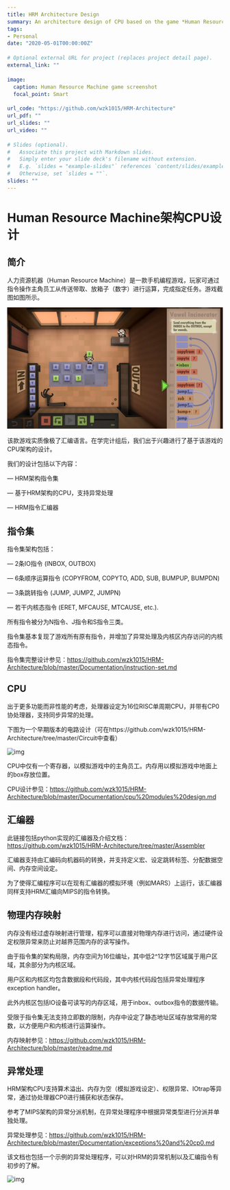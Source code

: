 ```yaml
---
title: HRM Architecture Design
summary: An architecture design of CPU based on the game *Human Resource Machine*
tags:
- Personal
date: "2020-05-01T00:00:00Z"

# Optional external URL for project (replaces project detail page).
external_link: ""

image:
  caption: Human Resource Machine game screenshot
  focal_point: Smart

url_code: "https://github.com/wzk1015/HRM-Architecture"
url_pdf: ""
url_slides: ""
url_video: ""

# Slides (optional).
#   Associate this project with Markdown slides.
#   Simply enter your slide deck's filename without extension.
#   E.g. `slides = "example-slides"` references `content/slides/example-slides.md`.
#   Otherwise, set `slides = ""`.
slides: ""
---
```




# Human Resource Machine架构CPU设计

## 简介

人力资源机器（Human Resource Machine）是一款手机编程游戏，玩家可通过指令操作主角员工从传送带取、放箱子（数字）进行运算，完成指定任务。游戏截图如图所示。

 

![](featured.png)



 该款游戏实质像极了汇编语言。在学完计组后，我们出于兴趣进行了基于该游戏的CPU架构的设计。

我们的设计包括以下内容：

— HRM架构指令集

— 基于HRM架构的CPU，支持异常处理

— HRM指令汇编器

 

## 指令集

指令集架构包括：

— 2条IO指令 (INBOX, OUTBOX)

— 6条顺序运算指令 (COPYFROM, COPYTO, ADD, SUB, BUMPUP, BUMPDN)

— 3条跳转指令 (JUMP, JUMPZ, JUMPN)

— 若干内核态指令 (ERET, MFCAUSE, MTCAUSE, etc.).

所有指令被分为N指令、J指令和S指令三类。

指令集基本复现了游戏所有原有指令，并增加了异常处理及内核区内存访问的内核态指令。

指令集完整设计参见：https://github.com/wzk1015/HRM-Architecture/blob/master/Documentation/instruction-set.md

 

## CPU

出于更多功能而非性能的考虑，处理器设定为16位RISC单周期CPU，并带有CP0协处理器，支持同步异常的处理。

下图为一个早期版本的电路设计（可在https://github.com/wzk1015/HRM-Architecture/tree/master/Circuit中查看）

![img](https://img2020.cnblogs.com/blog/1950008/202004/1950008-20200425023652818-490682935.png)

 

 

CPU中仅有一个寄存器，以模拟游戏中的主角员工。内存用以模拟游戏中地面上的box存放位置。

CPU设计参见：https://github.com/wzk1015/HRM-Architecture/blob/master/Documentation/cpu%20modules%20design.md

 

## 汇编器

此链接包括python实现的汇编器及介绍文档：https://github.com/wzk1015/HRM-Architecture/tree/master/Assembler

汇编器支持由汇编码向机器码的转换，并支持定义宏、设定跳转标签、分配数据空间、内存空间设定。

为了使得汇编程序可以在现有汇编器的模拟环境（例如MARS）上运行，该汇编器同样支持HRM汇编向MIPS的指令转换。

 

## 物理内存映射

内存没有经过虚存映射进行管理，程序可以直接对物理内存进行访问，通过硬件设定权限异常来防止对越界范围内存的读写操作。

由于指令集的架构局限，内存空间为16位编址，其中低2^12字节区域属于用户区域，其余部分为内核区域。

用户区和内核区均包含数据段和代码段，其中内核代码段包括异常处理程序exception handler。

此外内核区包括IO设备可读写的内存区域，用于inbox、outbox指令的数据传输。

受限于指令集无法支持立即数的限制，内存中设定了静态地址区域存放常用的常数，以方便用户和内核进行运算操作。

内存映射参见：https://github.com/wzk1015/HRM-Architecture/blob/master/readme.md

 

## 异常处理

HRM架构CPU支持算术溢出、内存为空（模拟游戏设定）、权限异常、IOtrap等异常，通过协处理器CP0进行捕获和状态保存。

参考了MIPS架构的异常分派机制，在异常处理程序中根据异常类型进行分派并单独处理。

异常处理参见：https://github.com/wzk1015/HRM-Architecture/blob/master/Documentation/exceptions%20and%20cp0.md

该文档也包括一个示例的异常处理程序，可以对HRM的异常机制以及汇编指令有初步的了解。

![img](https://img2020.cnblogs.com/blog/1950008/202004/1950008-20200425024043958-1867879836.png)

 

 

